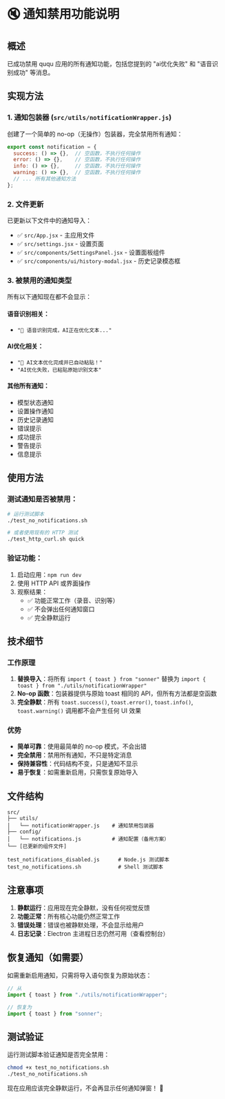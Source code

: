# 🔇 通知禁用功能说明

## 概述
已成功禁用 ququ 应用的所有通知功能，包括您提到的 "ai优化失败" 和 "语音识别成功" 等消息。

## 实现方法

### 1. 通知包装器 (`src/utils/notificationWrapper.js`)
创建了一个简单的 no-op（无操作）包装器，完全禁用所有通知：

```javascript
export const notification = {
  success: () => {},  // 空函数，不执行任何操作
  error: () => {},    // 空函数，不执行任何操作
  info: () => {},     // 空函数，不执行任何操作
  warning: () => {},  // 空函数，不执行任何操作
  // ... 所有其他通知方法
};
```

### 2. 文件更新
已更新以下文件中的通知导入：
- ✅ `src/App.jsx` - 主应用文件
- ✅ `src/settings.jsx` - 设置页面
- ✅ `src/components/SettingsPanel.jsx` - 设置面板组件
- ✅ `src/components/ui/history-modal.jsx` - 历史记录模态框

### 3. 被禁用的通知类型
所有以下通知现在都不会显示：

#### 语音识别相关：
- `"🎤 语音识别完成，AI正在优化文本..."`

#### AI优化相关：
- `"🤖 AI文本优化完成并已自动粘贴！"`
- `"AI优化失败，已粘贴原始识别文本"`

#### 其他所有通知：
- 模型状态通知
- 设置操作通知
- 历史记录通知
- 错误提示
- 成功提示
- 警告提示
- 信息提示

## 使用方法

### 测试通知是否被禁用：
```bash
# 运行测试脚本
./test_no_notifications.sh

# 或者使用现有的 HTTP 测试
./test_http_curl.sh quick
```

### 验证功能：
1. 启动应用：`npm run dev`
2. 使用 HTTP API 或界面操作
3. 观察结果：
   - ✅ 功能正常工作（录音、识别等）
   - ✅ 不会弹出任何通知窗口
   - ✅ 完全静默运行

## 技术细节

### 工作原理
1. **替换导入**：将所有 `import { toast } from "sonner"` 替换为 `import { toast } from "./utils/notificationWrapper"`
2. **No-op 函数**：包装器提供与原始 toast 相同的 API，但所有方法都是空函数
3. **完全静默**：所有 `toast.success()`, `toast.error()`, `toast.info()`, `toast.warning()` 调用都不会产生任何 UI 效果

### 优势
- **简单可靠**：使用最简单的 no-op 模式，不会出错
- **完全禁用**：禁用所有通知，不只是特定消息
- **保持兼容性**：代码结构不变，只是通知不显示
- **易于恢复**：如需重新启用，只需恢复原始导入

## 文件结构
```
src/
├── utils/
│   └── notificationWrapper.js    # 通知禁用包装器
├── config/
│   └── notifications.js          # 通知配置（备用方案）
└── [已更新的组件文件]

test_notifications_disabled.js      # Node.js 测试脚本
test_no_notifications.sh            # Shell 测试脚本
```

## 注意事项

1. **静默运行**：应用现在完全静默，没有任何视觉反馈
2. **功能正常**：所有核心功能仍然正常工作
3. **错误处理**：错误也被静默处理，不会显示给用户
4. **日志记录**：Electron 主进程日志仍然可用（查看控制台）

## 恢复通知（如需要）
如需重新启用通知，只需将导入语句恢复为原始状态：
```javascript
// 从
import { toast } from "./utils/notificationWrapper";

// 恢复为
import { toast } from "sonner";
```

## 测试验证
运行测试脚本验证通知是否完全禁用：
```bash
chmod +x test_no_notifications.sh
./test_no_notifications.sh
```

现在应用应该完全静默运行，不会再显示任何通知弹窗！ 🎉